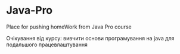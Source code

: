 # Java-Pro
Place for pushing homeWork from Java Pro course

Очікування від курсу:
вивчити основи програмування на java для подальшого працевлаштування
